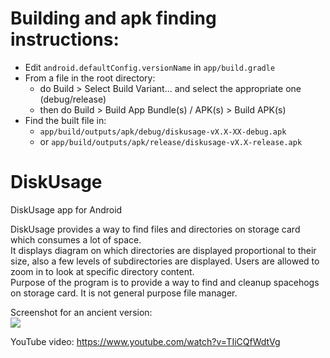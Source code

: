 # Building and apk finding instructions:
- Edit `android.defaultConfig.versionName` in `app/build.gradle`
- From a file in the root directory:
  - do Build > Select Build Variant... and select the appropriate one (debug/release)
  - then do Build > Build App Bundle(s) / APK(s) > Build APK(s)
- Find the built file in:
  - `app/build/outputs/apk/debug/diskusage-vX.X-XX-debug.apk`
  - or `app/build/outputs/apk/release/diskusage-vX.X-release.apk`

DiskUsage
=========

DiskUsage app for Android

DiskUsage provides a way to find files and directories on storage card which consumes a lot of space.<br>
It displays diagram on which directories are displayed proportional to their size, also a few levels of subdirectories are displayed. Users are allowed to zoom in to look at specific directory content.<br>
Purpose of the program is to provide a way to find and cleanup spacehogs on storage card. It is not general purpose file manager.<br>

Screenshot for an ancient version:<br>
<img src="extra/screenshot.png">

YouTube video:
https://www.youtube.com/watch?v=TIiCQfWdtVg
